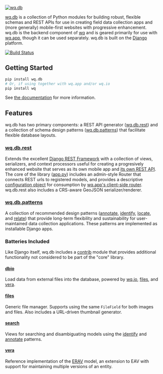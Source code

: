 [![wq.db](https://raw.github.com/wq/wq/master/images/256/wq.db.png)](http://wq.io/wq.db)
  
[wq.db] is a collection of Python modules for building robust, flexible schemas and REST APIs for use in creating field data collection apps and (more generally) mobile-first websites with progressive enhancement.  wq.db is the backend component of [wq] and is geared primarily for use with [wq.app], though it can be used separately.  wq.db is built on the [Django] platform.

[![Build Status](https://travis-ci.org/wq/wq.db.png?branch=master)](https://travis-ci.org/wq/wq.db)

## Getting Started

```bash
pip install wq.db
# Or, if using together with wq.app and/or wq.io
pip install wq
```

See [the documentation] for more information.

## Features

wq.db has two primary components: a REST API generator ([wq.db.rest]) and a collection of schema design patterns ([wq.db.patterns]) that facilitate flexible database layouts.

### [wq.db.rest]
Extends the excellent [Django REST Framework] with a collection of views, serializers, and context processors useful for creating a progresively enhanced website that serves as its own mobile app and [its own REST API].  The core of the library ([app.py]) includes an admin-style Router that connects REST urls to registered models, and provides a descriptive [configuration object] for consumption by [wq.app's client-side router].  wq.db.rest also includes a CRS-aware GeoJSON serializer/renderer.

### [wq.db.patterns]
A collection of recommended design patterns ([annotate], [identify], [locate], and [relate]) that provide long-term flexibility and sustainability for user-maintained data collection applications.  These patterns are implemented as installable Django apps.

### Batteries Included
Like Django itself, wq.db includes a [contrib] module that provides additional functionality not considered to be part of the "core" library.

#### [dbio]
Load data from external files into the database, powered by [wq.io], [files], and [vera].

#### [files]
Generic file manager.  Supports using the same `FileField` for both images and files.  Also includes a URL-driven thumbnail generator.

#### [search]
Views for searching and disambiguating models using the [identify] and [annotate] patterns.

#### [vera]
Reference implementation of the [ERAV] model, an extension to EAV with support for maintaining multiple versions of an entity.

[wq]: http://wq.io
[wq.db]: http://wq.io/wq.db
[Django]: https://www.djangoproject.com/
[the documentation]: http://wq.io/docs/
[wq.db.rest]: http://wq.io/docs/about-rest
[wq.app]: http://wq.io/wq.app
[its own REST API]: http://wq.io/docs/website-rest-api
[wq.app's client-side router]: http://wq.io/docs/app-js
[wq.db.patterns]: http://wq.io/docs/about-patterns
[Django REST Framework]: http://django-rest-framework.org
[app.py]: http://wq.io/docs/app.py
[configuration object]: http://wq.io/docs/config
[annotate]: http://wq.io/docs/annotate
[identify]: http://wq.io/docs/identify
[locate]: http://wq.io/docs/locate
[relate]: http://wq.io/docs/relate
[contrib]: http://wq.io/docs/?section=contrib
[dbio]: http://wq.io/docs/dbio
[wq.io]: http://wq.io/wq.io
[search]: http://wq.io/docs/search
[files]: http://wq.io/docs/files
[vera]: http://wq.io/vera
[ERAV]: http://wq.io/research/provenance
